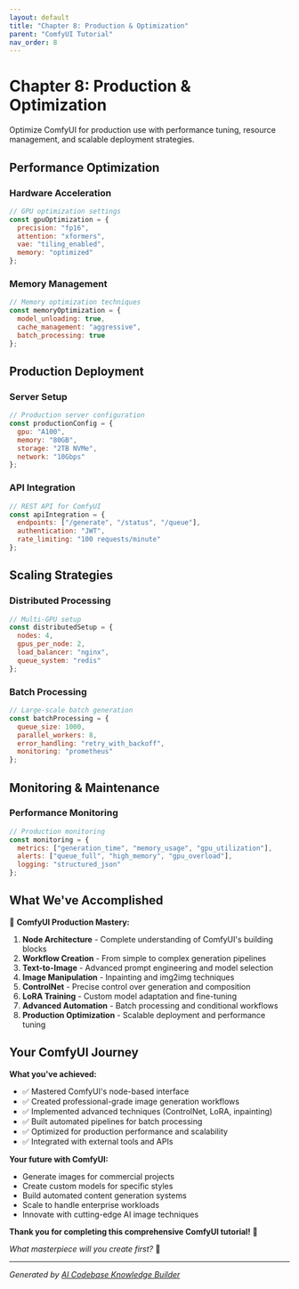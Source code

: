 ```yaml
---
layout: default
title: "Chapter 8: Production & Optimization"
parent: "ComfyUI Tutorial"
nav_order: 8
---
```


# Chapter 8: Production & Optimization

Optimize ComfyUI for production use with performance tuning, resource management, and scalable deployment strategies.

## Performance Optimization

### Hardware Acceleration

```javascript
// GPU optimization settings
const gpuOptimization = {
  precision: "fp16",
  attention: "xformers",
  vae: "tiling_enabled",
  memory: "optimized"
};
```

### Memory Management

```javascript
// Memory optimization techniques
const memoryOptimization = {
  model_unloading: true,
  cache_management: "aggressive",
  batch_processing: true
};
```

## Production Deployment

### Server Setup

```javascript
// Production server configuration
const productionConfig = {
  gpu: "A100",
  memory: "80GB",
  storage: "2TB NVMe",
  network: "10Gbps"
};
```

### API Integration

```javascript
// REST API for ComfyUI
const apiIntegration = {
  endpoints: ["/generate", "/status", "/queue"],
  authentication: "JWT",
  rate_limiting: "100 requests/minute"
};
```

## Scaling Strategies

### Distributed Processing

```javascript
// Multi-GPU setup
const distributedSetup = {
  nodes: 4,
  gpus_per_node: 2,
  load_balancer: "nginx",
  queue_system: "redis"
};
```

### Batch Processing

```javascript
// Large-scale batch generation
const batchProcessing = {
  queue_size: 1000,
  parallel_workers: 8,
  error_handling: "retry_with_backoff",
  monitoring: "prometheus"
};
```

## Monitoring & Maintenance

### Performance Monitoring

```javascript
// Production monitoring
const monitoring = {
  metrics: ["generation_time", "memory_usage", "gpu_utilization"],
  alerts: ["queue_full", "high_memory", "gpu_overload"],
  logging: "structured_json"
};
```

## What We've Accomplished

🎯 **ComfyUI Production Mastery:**

1. **Node Architecture** - Complete understanding of ComfyUI's building blocks
2. **Workflow Creation** - From simple to complex generation pipelines  
3. **Text-to-Image** - Advanced prompt engineering and model selection
4. **Image Manipulation** - Inpainting and img2img techniques
5. **ControlNet** - Precise control over generation and composition
6. **LoRA Training** - Custom model adaptation and fine-tuning
7. **Advanced Automation** - Batch processing and conditional workflows
8. **Production Optimization** - Scalable deployment and performance tuning

## Your ComfyUI Journey

**What you've achieved:**
- ✅ Mastered ComfyUI's node-based interface
- ✅ Created professional-grade image generation workflows
- ✅ Implemented advanced techniques (ControlNet, LoRA, inpainting)
- ✅ Built automated pipelines for batch processing
- ✅ Optimized for production performance and scalability
- ✅ Integrated with external tools and APIs

**Your future with ComfyUI:**
- Generate images for commercial projects
- Create custom models for specific styles
- Build automated content generation systems
- Scale to handle enterprise workloads
- Innovate with cutting-edge AI image techniques

**Thank you for completing this comprehensive ComfyUI tutorial!** 🚀

*What masterpiece will you create first?* 🎨

---

*Generated by [AI Codebase Knowledge Builder](https://github.com/The-Pocket/Tutorial-Codebase-Knowledge)*
